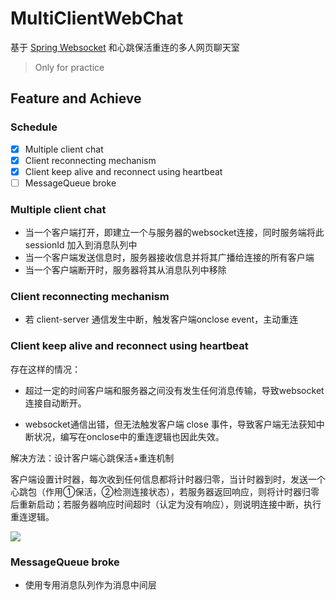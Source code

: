 # MultiClientWebChat
基于 [Spring Websocket][1] 和心跳保活重连的多人网页聊天室

> Only for practice

[1]:https://docs.spring.io/spring/docs/current/spring-framework-reference/html/websocket.html "Spring Websocket"
## Feature and Achieve

### Schedule
- [x] Multiple client chat
- [x] Client reconnecting mechanism
- [x] Client keep alive and reconnect using heartbeat
- [ ] MessageQueue broke

### Multiple client chat
- 当一个客户端打开，即建立一个与服务器的websocket连接，同时服务端将此 sessionId 加入到消息队列中 
- 当一个客户端发送信息时，服务器接收信息并将其广播给连接的所有客户端
- 当一个客户端断开时，服务器将其从消息队列中移除

### Client reconnecting mechanism
- 若 client-server 通信发生中断，触发客户端onclose event，主动重连

### Client keep alive and reconnect using heartbeat

存在这样的情况：

- 超过一定的时间客户端和服务器之间没有发生任何消息传输，导致websocket连接自动断开。

- websocket通信出错，但无法触发客户端 close 事件，导致客户端无法获知中断状况，编写在onclose中的重连逻辑也因此失效。

解决方法：设计客户端心跳保活+重连机制

客户端设置计时器，每次收到任何信息都将计时器归零，当计时器到时，发送一个心跳包（作用①保活，②检测连接状态），若服务器返回响应，则将计时器归零后重新启动；若服务器响应时间超时（认定为没有响应），则说明连接中断，执行重连逻辑。

<img src="http://otaivnlxc.bkt.clouddn.com/websocket-%E5%AE%A2%E6%88%B7%E7%AB%AF%E4%BF%9D%E6%B4%BB+%E9%87%8D%E8%BF%9E%E6%9C%BA%E5%88%B6%E8%AE%BE%E8%AE%A1.png">

### MessageQueue broke
- 使用专用消息队列作为消息中间层

